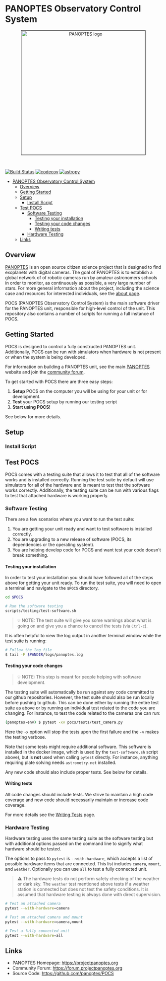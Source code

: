# PANOPTES Observatory Control System

<p align="center">
<img src="https://projectpanoptes.org/uploads/2018/12/16/pan-logo.png" alt="PANOPTES logo" style="border: 1px solid;" width="400px" />  
</p>
<br>

[![Build Status](https://travis-ci.org/panoptes/POCS.svg?branch=develop)](https://travis-ci.org/panoptes/POCS)
[![codecov](https://codecov.io/gh/panoptes/POCS/branch/develop/graph/badge.svg)](https://codecov.io/gh/panoptes/POCS)
[![astropy](http://img.shields.io/badge/powered%20by-AstroPy-orange.svg?style=flat)](http://www.astropy.org/)

- [PANOPTES Observatory Control System](#panoptes-observatory-control-system)
  - [Overview](#overview)
  - [Getting Started](#getting-started)
  - [Setup](#setup)
    - [Install Script](#install-script)
  - [Test POCS](#test-pocs)
    - [Software Testing](#software-testing)
      - [Testing your installation](#testing-your-installation)
      - [Testing your code changes](#testing-your-code-changes)
      - [Writing tests](#writing-tests)
    - [Hardware Testing](#hardware-testing)
  - [Links](#links)

## Overview

[PANOPTES](https://projectpanoptes.org) is an open source citizen science project
that is designed to find exoplanets with digital cameras. The goal of PANOPTES is
to establish a global network of of robotic cameras run by amateur astronomers
schools in order to monitor, as continuously as possible, a very large number
of stars. For more general information about the project, including the science
case and resources for interested individuals, see the
[about page](https://projectpanoptes.org/articles/what-is-panoptes/).

POCS (PANOPTES Observatory Control System) is the main software driver for the
PANOPTES unit, responsible for high-level control of the unit. This repository 
also contains a number of scripts for running a full instance of POCS.

## Getting Started

POCS is designed to control a fully constructed PANOPTES unit.  Additionally,
POCS can be run with simulators when hardware is not present or when the system
is being developed.

For information on building a PANOPTES unit, see the main [PANOPTES](https://projectpanoptes.org) website and join the [community forum](https://forum.projectpanoptes.org).

To get started with POCS there are three easy steps:

1. **Setup** POCS on the computer you will be using for your unit or for development.
2. **Test** your POCS setup by running our testing script
3. **Start using POCS!**

See below for more details.

## Setup

### Install Script

## Test POCS

POCS comes with a testing suite that allows it to test that all of the software
works and is installed correctly. Running the test suite by default will use simulators for all of the hardware and is meant to test that the software works correctly. Additionally, the testing suite can be run with various flags to test that attached hardware is working properly.

### Software Testing

There are a few scenarios where you want to run the test suite:

1. You are getting your unit ready and want to test software is installed correctly.
2. You are upgrading to a new release of software (POCS, its dependencies or the operating system).
3. You are helping develop code for POCS and want test your code doesn't break something.

#### Testing your installation

In order to test your installation you should have followed all of the steps above
for getting your unit ready. To run the test suite, you will need to open a terminal
and navigate to the `$POCS` directory.

```bash
cd $POCS

# Run the software testing
scripts/testing/test-software.sh
```

> :bulb: NOTE: The test suite will give you some warnings about what is going on and give you a chance to cancel the tests (via `Ctrl-c`).

It is often helpful to view the log output in another terminal window while the test suite is running:

```bash
# Follow the log file
$ tail -F $PANDIR/logs/panoptes.log
```

#### Testing your code changes

> :bulb: NOTE: This step is meant for people helping with software development.

The testing suite will automatically be run against any code committed to our github
repositories. However, the test suite should also be run locally before pushing
to github. This can be done either by running the entire test suite as above or
by running an individual test related to the code you are changing. For instance,
to test the code related to the cameras one can run:

```bash
(panoptes-env) $ pytest -xv pocs/tests/test_camera.py
```

Here the `-x` option will stop the tests upon the first failure and the `-v` makes
the testing verbose.

Note that some tests might require additional software. This software is installed in the docker image, which is used by the `test-software.sh` script above), but is **not** used when calling `pytest` directly. For instance, anything requiring plate solving needs `astrometry.net` installed.

Any new code should also include proper tests. See below for details.

#### Writing tests

All code changes should include tests. We strive to maintain a high code coverage
and new code should necessarily maintain or increase code coverage.

For more details see the [Writing Tests](https://github.com/panoptes/POCS/wiki/Writing-Tests-for-POCS) page.

### Hardware Testing

Hardware testing uses the same testing suite as the software testing but with
additional options passed on the command line to signify what hardware should be
tested.

The options to pass to `pytest` is `--with-hardware`, which accepts a list of
possible hardware items that are connected. This list includes `camera`, `mount`,
and `weather`. Optionally you can use `all` to test a fully connected unit.

> :warning: The hardware tests do not perform safety checking of the weather or
> dark sky. The `weather` test mentioned above tests if a weather station is
> connected but does not test the safety conditions. It is assumed that hardware
> testing is always done with direct supervision.

```bash
# Test an attached camera
pytest --with-hardware=camera

# Test an attached camera and mount
pytest --with-hardware=camera,mount

# Test a fully connected unit
pytest --with-hardware=all
```

## Links

* PANOPTES Homepage: <https://projectpanoptes.org>
* Community Forum: <https://forum.projectpanoptes.org>
* Source Code: <https://github.com/panoptes/POCS>
